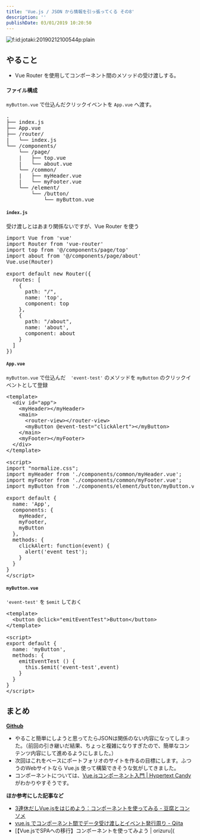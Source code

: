 ```yaml
---
title: 'Vue.js / JSON から情報を引っ張ってくる その8'
description: ''
publishDate: 03/01/2019 10:20:50
---
```


<p><span itemscope itemtype="http://schema.org/Photograph"><img src="/images/hatena/20190212100544.png" alt="f:id:jotaki:20190212100544p:plain" title="f:id:jotaki:20190212100544p:plain" class="hatena-fotolife" itemprop="image"></span></p>

<h2>やること</h2>

<ul>
<li>Vue Router を使用してコンポーネント間のメソッドの受け渡しする。</li>
</ul>

<h4>ファイル構成</h4>

<p><code>myButton.vue</code> で仕込んだクリックイベントを <code>App.vue</code> へ渡す。</p>

<pre class="code" data-lang="" data-unlink>.
├── index.js
├── App.vue
├── /router/
|   └── index.js
└── /components/
    └── /page/
    |   ├── top.vue
    |   └── about.vue
    └── /common/
    |   ├── myHeader.vue
    |   └── myFooter.vue
    └── /element/
        └── /button/
            └── myButton.vue</pre>

<h4><code>index.js</code></h4>

<p>受け渡しとはあまり関係ないですが、Vue Router を使う</p>

<pre class="code lang-javascript" data-lang="javascript" data-unlink><span class="synStatement">import</span> Vue from <span class="synConstant">'vue'</span>
<span class="synStatement">import</span> Router from <span class="synConstant">'vue-router'</span>
<span class="synStatement">import</span> <span class="synStatement">top</span> from <span class="synConstant">'@/components/page/top'</span>
<span class="synStatement">import</span> about from <span class="synConstant">'@/components/page/about'</span>
Vue.use(Router)

<span class="synStatement">export</span> <span class="synStatement">default</span> <span class="synStatement">new</span> Router(<span class="synIdentifier">{</span>
  routes: <span class="synIdentifier">[</span>
    <span class="synIdentifier">{</span>
      path: <span class="synConstant">&quot;/&quot;</span>,
      name: <span class="synConstant">'top'</span>,
      component: <span class="synStatement">top</span>
    <span class="synIdentifier">}</span>,
    <span class="synIdentifier">{</span>
      path: <span class="synConstant">&quot;/about&quot;</span>,
      name: <span class="synConstant">'about'</span>,
      component: about
    <span class="synIdentifier">}</span>
  <span class="synIdentifier">]</span>
<span class="synIdentifier">}</span>)
</pre>

<h4><code>App.vue</code></h4>

<p><code>myButton.vue</code> で仕込んだ　<code>'event-test'</code>  のメソッドを <code>myButton</code> のクリックイベントとして登録</p>

<pre class="code lang-javascript" data-lang="javascript" data-unlink>&lt;template&gt;
  &lt;div id=<span class="synConstant">&quot;app&quot;</span>&gt;
    &lt;myHeader&gt;&lt;/myHeader&gt;
    &lt;main&gt;
      &lt;router-view&gt;&lt;/router-view&gt;
      &lt;myButton @<span class="synStatement">event</span>-test=<span class="synConstant">&quot;clickAlert&quot;</span>&gt;&lt;/myButton&gt;
    &lt;/main&gt;
    &lt;myFooter&gt;&lt;/myFooter&gt;
  &lt;/div&gt;
&lt;/template&gt;

&lt;script&gt;
<span class="synStatement">import</span> <span class="synConstant">&quot;normalize.css&quot;</span>;
<span class="synStatement">import</span> myHeader from <span class="synConstant">'./components/common/myHeader.vue'</span>;
<span class="synStatement">import</span> myFooter from <span class="synConstant">'./components/common/myFooter.vue'</span>;
<span class="synStatement">import</span> myButton from <span class="synConstant">'./components/element/button/myButton.vue'</span>;

<span class="synStatement">export</span> <span class="synStatement">default</span> <span class="synIdentifier">{</span>
  name: <span class="synConstant">'App'</span>,
  components: <span class="synIdentifier">{</span>
    myHeader,
    myFooter,
    myButton
  <span class="synIdentifier">}</span>,
  methods: <span class="synIdentifier">{</span>
    clickAlert: <span class="synIdentifier">function</span>(<span class="synStatement">event</span>) <span class="synIdentifier">{</span>
      <span class="synStatement">alert</span>(<span class="synConstant">'event test'</span>);
    <span class="synIdentifier">}</span>
  <span class="synIdentifier">}</span>
<span class="synIdentifier">}</span>
&lt;/script&gt;
</pre>

<h4><code>myButton.vue</code></h4>

<p><code>'event-test'</code> を <code>$emit</code> しておく</p>

<pre class="code lang-javascript" data-lang="javascript" data-unlink>&lt;template&gt;
  &lt;button @click=<span class="synConstant">&quot;emitEventTest&quot;</span>&gt;Button&lt;/button&gt;
&lt;/template&gt;

&lt;script&gt;
<span class="synStatement">export</span> <span class="synStatement">default</span> <span class="synIdentifier">{</span>
  name: <span class="synConstant">'myButton'</span>,
  methods: <span class="synIdentifier">{</span>
    emitEventTest () <span class="synIdentifier">{</span>
      <span class="synIdentifier">this</span>.$emit(<span class="synConstant">'event-test'</span>,<span class="synStatement">event</span>)
    <span class="synIdentifier">}</span>
  <span class="synIdentifier">}</span>
<span class="synIdentifier">}</span>
&lt;/script&gt;
</pre>

<h2>まとめ</h2>

<p><a href="https://github.com/yuheijotaki/vue-study_20190222"><strong>Github</strong></a></p>

<ul>
<li>やること簡単にしようと思ってたらJSONは関係のない内容になってしまった。（前回の引き継いだ結果、ちょっと複雑になりすぎたので、簡単なコンテンツ内容にして進めるようにしました。）</li>
<li>次回はこれをベースにポートフォリオのサイトを作るの目標にします。ふつうのWebサイトなら Vue.js 使って構築できそうな気がしてきました。</li>
<li>コンポーネントについては、<a href="https://www.hypertextcandy.com/vuejs-components-introduction-environment-setting">Vue.jsコンポーネント入門 | Hypertext Candy</a> がわかりやすそうです。</li>
</ul>

<p><strong>ほか参考にした記事など</strong></p>

<ul>
<li><a href="https://www.tohuandkonsome.site/entry/2017/10/09/004525">3連休だしVue.jsをはじめよう：コンポーネントを使ってみる - 豆腐とコンソメ</a></li>
<li><a href="https://qiita.com/sasarkyz/items/347bcedec8e20d4fdd76">vue.js でコンポーネント間でデータ受け渡しとイベント発行周り - Qiita</a></li>
<li>[【Vue.jsでSPAへの移行】コンポーネントを使ってみよう | orizuru](</li>
</ul>
